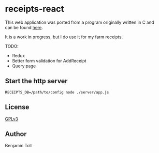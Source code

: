 # receipts-react

This web application was ported from a program originally written in C and can be found [here][1].

It is a work in progress, but I do use it for my farm receipts.

TODO:

- Redux
- Better form validation for AddReceipt
- Query page

## Start the http server

```
RECEIPTS_DB=/path/to/config node ./server/app.js
```

## License

[GPLv3](COPYING)

## Author

Benjamin Toll

[1]: https://github.com/btoll/receipts

